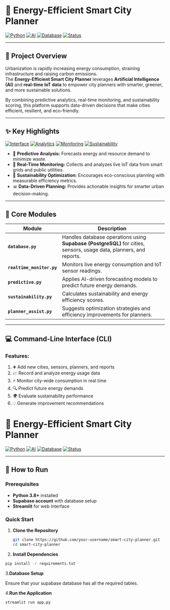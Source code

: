 # 🌆 Energy-Efficient Smart City Planner

[![Python](https://img.shields.io/badge/Python-3.8+-blue.svg)](https://python.org)
[![AI](https://img.shields.io/badge/Powered%20by-AI%20%26%20IoT-purple.svg)](#)
[![Database](https://img.shields.io/badge/Database-Supabase%20%26%20PostgreSQL-3ECF8E.svg)](https://supabase.io)
[![Status](https://img.shields.io/badge/Status-Active-success.svg)](#)

---

## 🧭 Project Overview
Urbanization is rapidly increasing energy consumption, straining infrastructure and raising carbon emissions.  
The **Energy-Efficient Smart City Planner** leverages **Artificial Intelligence (AI)** and **real-time IoT data** to empower city planners with smarter, greener, and more sustainable solutions.

By combining predictive analytics, real-time monitoring, and sustainability scoring, this platform supports data-driven decisions that make cities efficient, resilient, and eco-friendly.

---

## ✨ Key Highlights

[![Interface](https://img.shields.io/badge/Interface-Interactive%20CLI-FF4B4B.svg)](#)
[![Analytics](https://img.shields.io/badge/Insights-Predictive%20Analytics-orange.svg)](#)
[![Monitoring](https://img.shields.io/badge/Data-Real--Time%20Monitoring-green.svg)](#)
[![Sustainability](https://img.shields.io/badge/Focus-Sustainability-blue.svg)](#)

- 🔮 **Predictive Analysis:** Forecasts energy and resource demand to minimize waste.  
- 📡 **Real-Time Monitoring:** Collects and analyzes live IoT data from smart grids and public utilities.  
- 🌱 **Sustainability Optimization:** Encourages eco-conscious planning with measurable efficiency metrics.  
- 📊 **Data-Driven Planning:** Provides actionable insights for smarter urban decision-making.

---

## 🧩 Core Modules

| Module | Description |
|--------|--------------|
| **`database.py`** | Handles database operations using **Supabase (PostgreSQL)** for cities, sensors, usage data, planners, and reports. |
| **`realtime_monitor.py`** | Monitors live energy consumption and IoT sensor readings. |
| **`predictive.py`** | Applies AI-driven forecasting models to predict future energy demands. |
| **`sustainability.py`** | Calculates sustainability and energy efficiency scores. |
| **`planner_assist.py`** | Suggests optimization strategies and efficiency improvements for planners. |

---

## 💻 Command-Line Interface (CLI)

### Features:
1. ➕ Add new cities, sensors, planners, and reports  
2. 📈 Record and analyze energy usage data  
3. ⚡ Monitor city-wide consumption in real time  
4. 🔍 Predict future energy demands  
5. 🌍 Evaluate sustainability performance  
6. 💡 Generate improvement recommendations  

# 🌆 Energy-Efficient Smart City Planner

[![Python](https://img.shields.io/badge/Python-3.8+-blue.svg)](https://python.org)
[![AI](https://img.shields.io/badge/Powered%20by-AI%20%26%20IoT-purple.svg)](#)
[![Database](https://img.shields.io/badge/Database-Supabase%20%26%20PostgreSQL-3ECF8E.svg)](https://supabase.io)
[![Status](https://img.shields.io/badge/Status-Active-success.svg)](#)

---

## 🚀 How to Run

### Prerequisites
- **Python 3.8+** installed
- **Supabase account** with database setup
- **Streamlit** for web interface

### Quick Start

1. **Clone the Repository**
   ```bash
   git clone https://github.com/your-username/smart-city-planner.git
   cd smart-city-planner
2. **Install Dependencies**
  ```bash
  pip install -r requirements.txt
   ```
3.**Database Setup**

   Ensure that your supabase database has all the required tables.
   
4.**Run the Application**
  ```bash
  streamlit run app.py
  ```
  
